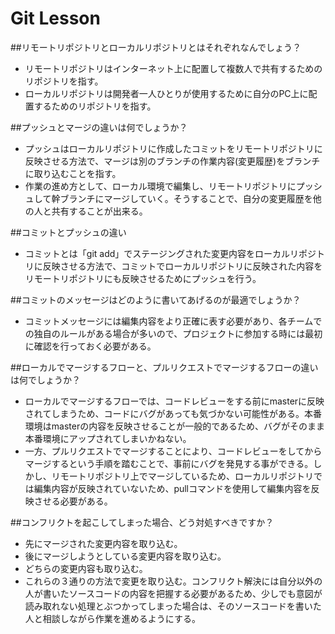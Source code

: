 # Git Lesson

##リモートリポジトリとローカルリポジトリとはそれぞれなんでしょう？
  - リモートリポジトリはインターネット上に配置して複数人で共有するためのリポジトリを指す。
  - ローカルリポジトリは開発者一人ひとりが使用するために自分のPC上に配置するためのリポジトリを指す。

##プッシュとマージの違いは何でしょうか？
  - プッシュはローカルリポジトリに作成したコミットをリモートリポジトリに反映させる方法で、マージは別のブランチの作業内容(変更履歴)をブランチに取り込むことを指す。
  - 作業の進め方として、ローカル環境で編集し、リモートリポジトリにプッシュして幹ブランチにマージしていく。そうすることで、自分の変更履歴を他の人と共有することが出来る。

##コミットとプッシュの違い
  - コミットとは「git add」でステージングされた変更内容をローカルリポジトリに反映させる方法で、コミットでローカルリポジトリに反映された内容をリモートリポジトリにも反映させるためにプッシュを行う。

##コミットのメッセージはどのように書いてあげるのが最適でしょうか？
  - コミットメッセージには編集内容をより正確に表す必要があり、各チームでの独自のルールがある場合が多いので、プロジェクトに参加する時には最初に確認を行っておく必要がある。

##ローカルでマージするフローと、プルリクエストでマージするフローの違いは何でしょうか？
  - ローカルでマージするフローでは、コードレビューをする前にmasterに反映されてしまうため、コードにバグがあっても気づかない可能性がある。本番環境はmasterの内容を反映させることが一般的であるため、バグがそのまま本番環境にアップされてしまいかねない。
  - 一方、プルリクエストでマージすることにより、コードレビューをしてからマージするという手順を踏むことで、事前にバグを発見する事ができる。しかし、リモートリポジトリ上でマージしているため、ローカルリポジトリでは編集内容が反映されていないため、pullコマンドを使用して編集内容を反映させる必要がある。

##コンフリクトを起こしてしまった場合、どう対処すべきですか？
  - 先にマージされた変更内容を取り込む。
  - 後にマージしようとしている変更内容を取り込む。
  - どちらの変更内容も取り込む。
  - これらの３通りの方法で変更を取り込む。コンフリクト解決には自分以外の人が書いたソースコードの内容を把握する必要があるため、少しでも意図が読み取れない処理とぶつかってしまった場合は、そのソースコードを書いた人と相談しながら作業を進めるようにする。
